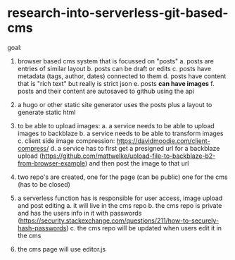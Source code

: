 # research-into-serverless-git-based-cms

goal:
1. browser based cms system that is focussed on "posts" 
  a. posts are entries of similar layout
  b. posts can be draft or edits
  c. posts have metadata (tags, author, dates) connected to them 
  d. posts have content that is "rich text" but really is strict json
  e. posts **can have images**
  f. posts and their content are autosaved to github using the api
  
3. a hugo or other static site generator uses the posts plus a layout to generate static html
4. to be able to upload images:
  a. a service needs to be able to upload images to backblaze
  b. a service needs to be able to transform images
  c. client side image compression: https://davidmoodie.com/client-compress/
  d. a service has to first get a presigned url for a backblaze upload (https://github.com/mattwelke/upload-file-to-backblaze-b2-from-browser-example) and then post the image to that url
5. two repo's are created, one for the page (can be public) one for the cms (has to be closed)
6. a serverless function has is responsible for user access, image upload and post editing
  a. it will live in the cms repo
  b. the cms repo is private and has the users info in it with passwords (https://security.stackexchange.com/questions/211/how-to-securely-hash-passwords)
  c. the cms repo will be updated when users edit it in the cms
7. the cms page will use editor.js

